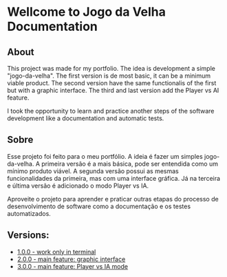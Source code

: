 # Wellcome to Jogo da Velha Documentation

## About

This project was made for my portfolio. The idea is development a simple "jogo-da-velha". The first version is de most 
basic, it can be a minimum viable product. The second version have the same functionalis of the first but with a graphic 
interface. The third and last version add the Player vs AI feature.

I took the opportunity to learn and practice another steps of the software development like a documentation and 
automatic tests.

## Sobre

Esse projeto foi feito para o meu portfólio. A ideia é fazer um simples jogo-da-velha. A primeira versão é a mais básica, pode
ser entendida como um mínimo produto viável. A segunda versão possui as mesmas funcionalidades da primeira, mas com uma
interface gráfica. Já na terceira e última versão é adicionado o modo Player vs IA.

Aproveite o projeto para aprender e praticar outras etapas do processo de desenvolvimento de software como a documentação
e os testes automatizados.

## Versions:

- [1.0.0 - work only in terminal](firstversion.md)
- [2.0.0 - main feature: graphic interface](secondversion.md)
- [3.0.0 - main feature: Player vs IA mode](thirdversion.md)


